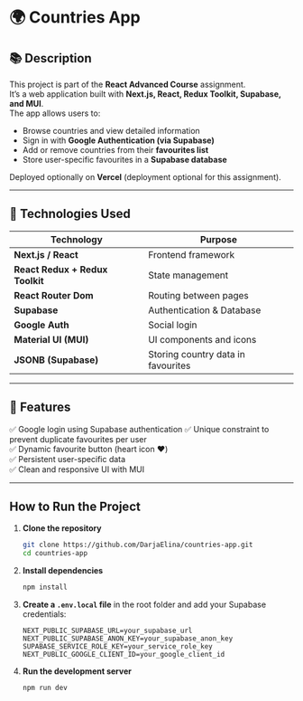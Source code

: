 # 🌍 Countries App

## 📚 Description
This project is part of the **React Advanced Course** assignment.  
It’s a web application built with **Next.js, React, Redux Toolkit, Supabase, and MUI**.  
The app allows users to:
- Browse countries and view detailed information  
- Sign in with **Google Authentication (via Supabase)**  
- Add or remove countries from their **favourites list**  
- Store user-specific favourites in a **Supabase database**

Deployed optionally on **Vercel** (deployment optional for this assignment).

---

## 🧰 Technologies Used
| Technology | Purpose |
|-------------|----------|
| **Next.js / React** | Frontend framework |
| **React Redux + Redux Toolkit** | State management |
| **React Router Dom** | Routing between pages |
| **Supabase** | Authentication & Database |
| **Google Auth** | Social login |
| **Material UI (MUI)** | UI components and icons |
| **JSONB (Supabase)** | Storing country data in favourites |

---

## 🔐 Features
✅ Google login using Supabase authentication 
✅ Unique constraint to prevent duplicate favourites per user  
✅ Dynamic favourite button (heart icon ❤️)  
✅ Persistent user-specific data  
✅ Clean and responsive UI with MUI  

---

## How to Run the Project

1. **Clone the repository**
   ```bash
   git clone https://github.com/DarjaElina/countries-app.git
   cd countries-app
   ```

2. **Install dependencies**
   ```bash
   npm install
   ```

3. **Create a `.env.local` file** in the root folder and add your Supabase credentials:
   ```env
   NEXT_PUBLIC_SUPABASE_URL=your_supabase_url
   NEXT_PUBLIC_SUPABASE_ANON_KEY=your_supabase_anon_key
   SUPABASE_SERVICE_ROLE_KEY=your_service_role_key
   NEXT_PUBLIC_GOOGLE_CLIENT_ID=your_google_client_id
   ```

4. **Run the development server**
   ```bash
   npm run dev
   ```


